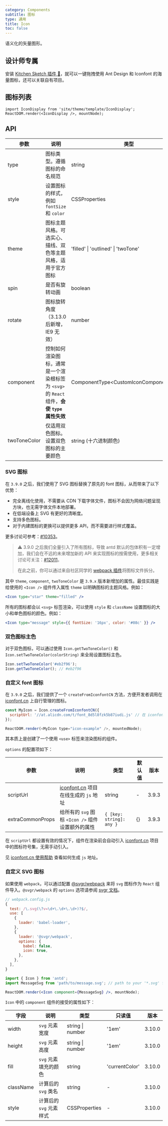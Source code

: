 ```yaml
---
category: Components
subtitle: 图标
type: 通用
title: Icon
toc: false
---
```


语义化的矢量图形。

## 设计师专属

安装 [Kitchen Sketch 插件 💎](https://kitchen.alipay.com)，就可以一键拖拽使用 Ant Design 和 Iconfont 的海量图标，还可以关联自有项目。

## 图标列表

```__react
import IconDisplay from 'site/theme/template/IconDisplay';
ReactDOM.render(<IconDisplay />, mountNode);
```

## API

| 参数         | 说明                                                                                       | 类型                                     | 默认值     | 版本   |
| ------------ | ------------------------------------------------------------------------------------------ | ---------------------------------------- | ---------- | ------ |
| type         | 图标类型。遵循图标的命名规范                                                               | string                                   | -          |        |
| style        | 设置图标的样式，例如 `fontSize` 和 `color`                                                 | CSSProperties                            | -          |        |
| theme        | 图标主题风格。可选实心、描线、双色等主题风格，适用于官方图标                               | 'filled' \| 'outlined' \| 'twoTone'      | 'outlined' | 3.9.0  |
| spin         | 是否有旋转动画                                                                             | boolean                                  | false      |        |
| rotate       | 图标旋转角度（3.13.0 后新增，IE9 无效）                                                    | number                                   | -          | 3.13.0 |
| component    | 控制如何渲染图标，通常是一个渲染根标签为 `<svg>` 的 `React` 组件，**会使 `type` 属性失效** | ComponentType<CustomIconComponentProps\> | -          | 3.9.0  |
| twoToneColor | 仅适用双色图标。设置双色图标的主要颜色                                                     | string (十六进制颜色)                    | -          | 3.9.0  |

### SVG 图标

在 `3.9.0` 之后，我们使用了 SVG 图标替换了原先的 font 图标，从而带来了以下优势：

- 完全离线化使用，不需要从 CDN 下载字体文件，图标不会因为网络问题呈现方块，也无需字体文件本地部署。
- 在低端设备上 SVG 有更好的清晰度。
- 支持多色图标。
- 对于内建图标的更换可以提供更多 API，而不需要进行样式覆盖。

更多讨论可参考：[#10353](https://github.com/ant-design/ant-design/issues/10353)。

> ⚠️ 3.9.0 之后我们全量引入了所有图标，导致 antd 默认的包体积有一定增加，我们会在不远的未来增加新的 API 来实现图标的按需使用，更多相关讨论可关注：[#12011](https://github.com/ant-design/ant-design/issues/12011)。
>
> 在此之前，你可以通过来自社区同学的 [webpack 插件](https://github.com/Beven91/webpack-ant-icon-loader)将图标文件拆分。

其中 `theme`, `component`, `twoToneColor` 是 `3.9.x` 版本新增加的属性。最佳实践是给使用的 `<Icon />` 组件传入属性 `theme` 以明确图标的主题风格。例如：

```jsx
<Icon type="star" theme="filled" />
```

所有的图标都会以 `<svg>` 标签渲染，可以使用 `style` 和 `className` 设置图标的大小和单色图标的颜色。例如：

```jsx
<Icon type="message" style={{ fontSize: '16px', color: '#08c' }} />
```

### 双色图标主色

对于双色图标，可以通过使用 `Icon.getTwoToneColor()` 和 `Icon.setTwoToneColor(colorString)` 来全局设置图标主色。

```jsx
Icon.setTwoToneColor('#eb2f96');
Icon.getTwoToneColor(); // #eb2f96
```

### 自定义 font 图标

在 `3.9.0` 之后，我们提供了一个 `createFromIconfontCN` 方法，方便开发者调用在 [iconfont.cn](http://iconfont.cn/) 上自行管理的图标。

```js
const MyIcon = Icon.createFromIconfontCN({
  scriptUrl: '//at.alicdn.com/t/font_8d5l8fzk5b87iudi.js' // 在 iconfont.cn 上生成
});

ReactDOM.render(<MyIcon type="icon-example" />, mountedNode);
```

其本质上是创建了一个使用 `<use>` 标签来渲染图标的组件。

`options` 的配置项如下：

| 参数             | 说明                                                        | 类型                     | 默认值 | 版本  |
| ---------------- | ----------------------------------------------------------- | ------------------------ | ------ | ----- |
| scriptUrl        | [iconfont.cn](http://iconfont.cn/) 项目在线生成的 `js` 地址 | string                   | -      | 3.9.3 |
| extraCommonProps | 给所有的 `svg` 图标 `<Icon />` 组件设置额外的属性           | `{ [key: string]: any }` | {}     | 3.9.3 |

在 `scriptUrl` 都设置有效的情况下，组件在渲染前会自动引入 [iconfont.cn](http://iconfont.cn/) 项目中的图标符号集，无需手动引入。

见 [iconfont.cn 使用帮助](http://iconfont.cn/help/detail?spm=a313x.7781069.1998910419.15&helptype=code) 查看如何生成 `js` 地址。

### 自定义 SVG 图标

如果使用 `webpack`，可以通过配置 [@svgr/webpack](https://www.npmjs.com/package/@svgr/webpack) 来将 `svg` 图标作为 `React` 组件导入。`@svgr/webpack` 的 `options` 选项请参阅 [svgr 文档](https://github.com/smooth-code/svgr#options)。

```js
// webpack.config.js
{
  test: /\.svg(\?v=\d+\.\d+\.\d+)?$/,
  use: [
    {
      loader: 'babel-loader',
    },
    {
      loader: '@svgr/webpack',
      options: {
        babel: false,
        icon: true,
      },
    },
  ],
}
```

```jsx
import { Icon } from 'antd';
import MessageSvg from 'path/to/message.svg'; // path to your '*.svg' file.

ReactDOM.render(<Icon component={MessageSvg} />, mountNode);
```

`Icon` 中的 `component` 组件的接受的属性如下：

| 字段      | 说明                    | 类型             | 只读值         | 版本   |
| --------- | ----------------------- | ---------------- | -------------- | ------ |
| width     | `svg` 元素宽度          | string \| number | '1em'          | 3.10.0 |
| height    | `svg` 元素高度          | string \| number | '1em'          | 3.10.0 |
| fill      | `svg` 元素填充的颜色    | string           | 'currentColor' | 3.10.0 |
| className | 计算后的 `svg` 类名     | string           | -              | 3.10.0 |
| style     | 计算后的 `svg` 元素样式 | CSSProperties    | -              | 3.10.0 |
